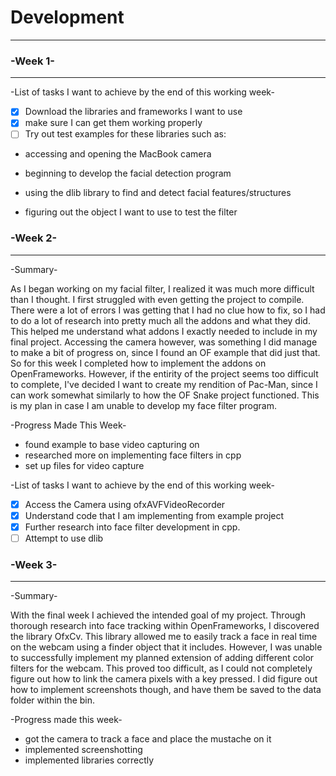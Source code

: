 # Development
-----------------------------------
### -Week 1-
----------------
-List of tasks I want to achieve by the end of this working week-
- [x] Download the libraries and frameworks I want to use
- [x] make sure I can get them working properly
- [ ] Try out test examples for these libraries such as:
 - accessing and opening the MacBook camera
 
- beginning to develop the facial detection program

- using the dlib library to find and detect facial features/structures

- figuring out the object I want to use to test the filter

### -Week 2-
----------------
-Summary-

As I began working on my facial filter, I realized it was much more difficult than I thought. I first struggled with even getting the project to compile. There were a lot of errors I was getting that I had no clue how to fix, so I had to do a lot of research into pretty much all the addons and what they did. This helped me understand what addons I exactly needed to include in my final project. Accessing the camera however, was something I did manage to make a bit of progress on, since I found an OF example that did just that. So for this week I completed how to implement the addons on OpenFrameworks. However, if the entirity of the project seems too difficult to complete, I've decided I want to create my rendition of Pac-Man, since I can work somewhat similarly to how the OF Snake project functioned. This is my plan in case I am unable to develop my face filter program.

-Progress Made This Week-
- found example to base video capturing on
- researched more on implementing face filters in cpp
- set up files for video capture

-List of tasks I want to achieve by the end of this working week-
- [x] Access the Camera using ofxAVFVideoRecorder
- [x] Understand code that I am implementing from example project
- [x] Further research into face filter development in cpp.
- [ ] Attempt to use dlib

### -Week 3-
----------------
-Summary-

With the final week I achieved the intended goal of my project. Through thorough research into face tracking within OpenFrameworks, I discovered the library OfxCv. This library allowed me to easily track a face in real time on the webcam using a finder object that it includes. However, I was unable to successfully implement my planned extension of adding different color filters for the webcam. This proved too difficult, as I could not completely figure out how to link the camera pixels with a key pressed. I did figure out how to implement screenshots though, and have them be saved to the data folder within the bin.

-Progress made this week-
- got the camera to track a face and place the mustache on it
- implemented screenshotting
- implemented libraries correctly
